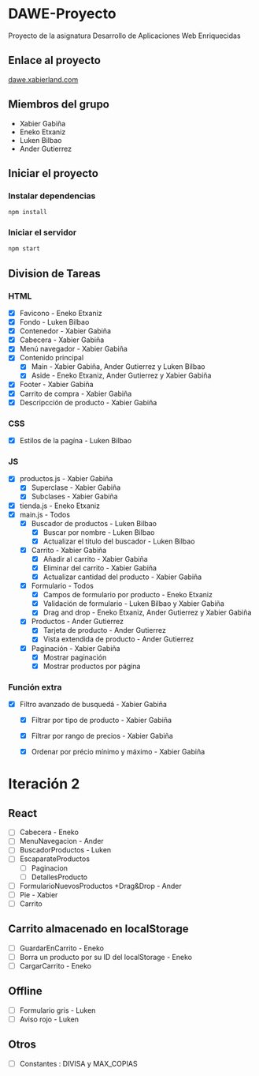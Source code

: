 # DAWE-Proyecto

Proyecto de la asignatura Desarrollo de Aplicaciones Web Enriquecidas

## Enlace al proyecto

[dawe.xabierland.com](https://dawe.xabierland.com)

## Miembros del grupo

- Xabier Gabiña
- Eneko Etxaniz
- Luken Bilbao
- Ander Gutierrez

## Iniciar el proyecto

### Instalar dependencias

```bash
npm install
```

### Iniciar el servidor

```bash
npm start
```

## Division de Tareas

### HTML

- [X] Favicono - Eneko Etxaniz
- [X] Fondo - Luken Bilbao
- [X] Contenedor - Xabier Gabiña
- [X] Cabecera - Xabier Gabiña
- [X] Menú navegador - Xabier Gabiña
- [X] Contenido principal
  - [X] Main - Xabier Gabiña, Ander Gutierrez y Luken Bilbao
  - [X] Aside - Eneko Etxaniz, Ander Gutierrez y Xabier Gabiña
- [X] Footer - Xabier Gabiña
- [X] Carrito de compra - Xabier Gabiña
- [X] Descripcción de producto - Xabier Gabiña

### CSS

- [X] Estilos de la pagína - Luken Bilbao

### JS

- [X] productos.js - Xabier Gabiña
  - [X] Superclase - Xabier Gabiña
  - [X] Subclases - Xabier Gabiña
- [X] tienda.js - Eneko Etxaniz
- [X] main.js - Todos
  - [X] Buscador de productos - Luken Bilbao
    - [X] Buscar por nombre - Luken Bilbao
    - [X] Actualizar el titulo del buscador - Luken Bilbao
  - [X] Carrito - Xabier Gabiña
    - [X] Añadir al carrito - Xabier Gabiña
    - [X] Eliminar del carrito - Xabier Gabiña
    - [X] Actualizar cantidad del producto - Xabier Gabiña
  - [X] Formulario - Todos
    - [X] Campos de formulario por producto - Eneko Etxaniz
    - [X] Validación de formulario - Luken Bilbao y Xabier Gabiña
    - [X] Drag and drop - Eneko Etxaniz, Ander Gutierrez y Xabier Gabiña
  - [X] Productos - Ander Gutierrez
    - [X] Tarjeta de producto - Ander Gutierrez
    - [X] Vista extendida de producto - Ander Gutierrez
  - [X] Paginación - Xabier Gabiña
    - [X] Mostrar paginación
    - [X] Mostrar productos por página

### Función extra

- [X] Filtro avanzado de busquedá - Xabier Gabiña
  - [X] Filtrar por tipo de producto - Xabier Gabiña
  - [X] Filtrar por rango de precios - Xabier Gabiña
  - [X] Ordenar por précio mínimo y máximo - Xabier Gabiña


# Iteración 2

## React
- [ ] Cabecera - Eneko
- [ ] MenuNavegacion - Ander
- [ ] BuscadorProductos - Luken
- [ ] EscaparateProductos
  - [ ] Paginacion
  - [ ] DetallesProducto
- [ ] FormularioNuevosProductos +Drag&Drop - Ander
- [ ] Pie - Xabier
- [ ] Carrito 

## Carrito almacenado en localStorage
- [ ] GuardarEnCarrito - Eneko
- [ ] Borra un producto por su ID del localStorage - Eneko
- [ ] CargarCarrito - Eneko

## Offline
- [ ] Formulario gris - Luken
- [ ] Aviso rojo - Luken

## Otros
- [ ] Constantes : DIVISA y MAX_COPIAS

